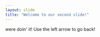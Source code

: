 ```yaml
---
layout: slide
title: "Welcome to our second slide!"
---
```

were doin' it!
Use the left arrow to go back!
